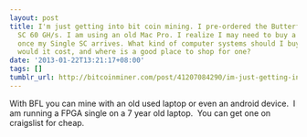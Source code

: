 ```yaml
---
layout: post
title: I'm just getting into bit coin mining. I pre-ordered the Butterfly labs Single
  SC 60 GH/s. I am using an old Mac Pro. I realize I may need to buy a new computer
  once my Single SC arrives. What kind of computer systems should I buy, how much
  would it cost, and where is a good place to shop for one?
date: '2013-01-22T13:21:17+08:00'
tags: []
tumblr_url: http://bitcoinminer.com/post/41207084290/im-just-getting-into-bit-coin-mining-i
---
```

With BFL you can mine with an old used laptop or even an android device.  I am running a FPGA single on a 7 year old laptop.  You can get one on craigslist for cheap.
